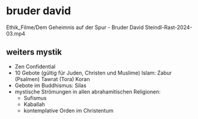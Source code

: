 # bruder david

Ethik_Filme/Dem Geheimnis auf der Spur - Bruder David Steindl-Rast-2024-03.mp4

## weiters mystik

- Zen Confidential
- 10 Gebote (gültig für Juden, Christen und Muslime) Islam: Zabur (Psalmen)
    Tawrat (Tora) Koran
- Gebote im Buddhismus: Silas
- mystische Strömungen in allen abrahamitischen Religionen:
  - Sufismus
  - Kaballah
  - kontemplative Orden im Christentum
